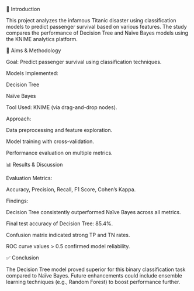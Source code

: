 
📌 Introduction

This project analyzes the infamous Titanic disaster using classification models to predict passenger survival based on various features. 
The study compares the performance of Decision Tree and Naïve Bayes models using the KNIME analytics platform.

🎯 Aims & Methodology

Goal: Predict passenger survival using classification techniques.

Models Implemented:

Decision Tree

Naïve Bayes

Tool Used: KNIME (via drag-and-drop nodes).

Approach:

Data preprocessing and feature exploration.

Model training with cross-validation.

Performance evaluation on multiple metrics.

📊 Results & Discussion

Evaluation Metrics:

Accuracy, Precision, Recall, F1 Score, Cohen’s Kappa.

Findings:

Decision Tree consistently outperformed Naïve Bayes across all metrics.

Final test accuracy of Decision Tree: 85.4%.

Confusion matrix indicated strong TP and TN rates.

ROC curve values > 0.5 confirmed model reliability.

✅ Conclusion

The Decision Tree model proved superior for this binary classification task compared to Naïve Bayes. 
Future enhancements could include ensemble learning techniques (e.g., Random Forest) to boost performance further.
